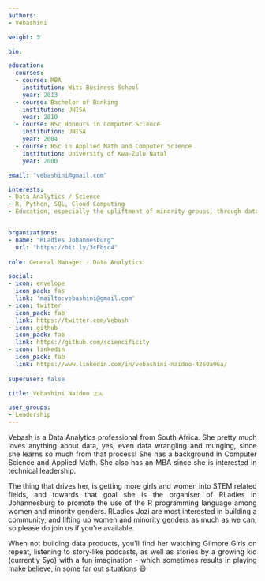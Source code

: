 ```yaml
---
authors:
- Vebashini

weight: 5

bio: 

education:
  courses:
  - course: MBA
    institution: Wits Business School
    year: 2013
  - course: Bachelor of Banking
    institution: UNISA
    year: 2010
  - course: BSc Honours in Computer Science
    institution: UNISA
    year: 2004
  - course: BSc in Applied Math and Computer Science
    institution: University of Kwa-Zulu Natal
    year: 2000

email: "vebashini@gmail.com"

interests:
- Data Analytics / Science
- R, Python, SQL, Cloud Computing
- Education, especially the upliftment of minority groups, through data analytics training, and workshops


organizations:
- name: "RLadies Johannesburg"
  url: "https://bit.ly/3cPbsc4"
  
role: General Manager - Data Analytics 

social:
- icon: envelope
  icon_pack: fas
  link: 'mailto:vebashini@gmail.com' 
- icon: twitter
  icon_pack: fab
  link: https://twitter.com/Vebash
- icon: github
  icon_pack: fab
  link: https://github.com/sciencificity
- icon: linkedin
  icon_pack: fab
  link: https://www.linkedin.com/in/vebashini-naidoo-4260a96a/
  
superuser: false

title: Vebashini Naidoo 🇿🇦 

user_groups:
- Leadership
---
```


 <style>
body {text-align: justify}
</style>

Vebash is a Data Analytics professional from South Africa. She pretty much loves anything about data, yes, even data wrangling and munging, since she learns so much from that process! She has a background in Computer Science and Applied Math. She also has an MBA since she is interested in technical leadership.

The thing that drives her, is getting more girls and women into STEM related fields, and towards that goal she is the organiser of RLadies in Johannesburg to promote the use of the R programming language among women and minority genders. RLadies Jozi are most interested in building a community, and lifting up women and minority genders as much as we can, so please do join us if you're available.

When not building data products, you'll find her watching Gilmore Girls on repeat, listening to story-like podcasts, as well as stories by a growing kid (currently 5yo) with a fun imagination - which sometimes results in playing make believe, in some far out situations 😃 